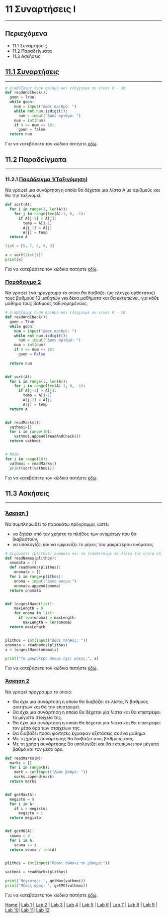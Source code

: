 # 11 Συναρτήσεις I

---

## Περιεχόμενα

- 11.1 Συναρτήσεις
- 11.2 Παραδείγματα
- 11.3 Ασκήσεις

## [11.1 Συναρτήσεις](source/lab_11/lab_11_example_1.py)

---

```python
# Διαβάζουμε έναν αριθμό και ελέγχουμε αν είναι 0 - 10
def readAndCheck():
  goon = True
  while goon:
    num = input("Δώσε αριθμό: ")
    while not num.isdigit():
      num = input("Δώσε αριθμό: ")
    num = int(num)
    if 0 <= num <= 10:
      goon = false
  return num
```

Για να κατεβάσετε τον κώδικα πατήστε [εδώ](source/lab_11/lab_11_example_1.py).

## 11.2 Παραδείγματα

---

### 11.2.1 [Παράδειγμα 1(Ταξινόμηση)](source/lab_11/lab_11_example_2.py)

Να γραφεί μια συνάρτηση η οποία θα δέχεται μια λίστα Α με
αριθμούς και θα την ταξινομεί.

```python
def sort(A):
  for i in range(1, len(A)):
    for j in range(len(A)-1, 0, -1):
      if A[j-1] > A[j]:
        temp = A[j-1]
        A[j-1] = A[j]
        A[j] = temp
  return A

list = [5, 7, 8, 9, 3]

x = sort(list[:])
print(x)
```

Για να κατεβάσετε τον κώδικα πατήστε [εδώ](source/lab_11/lab_11_example_2.py).

### [Παράδειγμα 2](source/lab_11/lab_11_example_3.py)

Να γραφεί ένα πρόγραμμα το οποίο θα διαβάζει (με έλεγχο
ορθότητας) τους βαθμούς 10 μαθητών για δέκα μαθήματα και θα
εκτυπώνει, για κάθε μάθημα τους βαθμούς ταξινομημένους.

```python
# Διαβάζουμε έναν αριθμό και ελέγχουμε αν είναι 0 - 10
def readAndCheck():
  goon = True
  while goon:
    num = input("Δώσε αριθμό: ")
    while not num.isdigit():
      num = input("Δώσε αριθμό: ")
    num = int(num)
    if 0 <= num <= 10:
      goon = False
        
  return num


def sort(A):
  for i in range(1, len(A)):
    for j in range(len(A)-1, 0, -1):
      if A[j-1] > A[j]:
        temp = A[j-1]
        A[j-1] = A[j]
        A[j] = temp
  return A


def readMarks():
  vathmoi=[]
  for i in range(10):
    vathmoi.append(readAndCheck())
  return vathmoi


# MAIN
for i in range(10):
  vathmoi = readMarks()
  print(sort(vathmoi))
```

Για να κατεβάσετε τον κώδικα πατήστε [εδώ](source/lab_11/lab_11_example_3.py).

## 11.3 Ασκήσεις

---

### [Άσκηση 1](source/lab_11/lab_11_exercise_1.py)

Να συμπληρωθεί το παρακάτω πρόγραμμα, ώστε:

- να ζητάει από τον χρήστη το πλήθος των ονομάτων που θα
διαβαστούν,
- να υπολογίζει και να εμφανίζει το μήκος του μακρύτερου ονόματος.

```python
# Δεχόμαστε [plithos] ονόματα και τα τοποθετούμε σε λίστα την οποία επιστρέφει
def readNames(plithos):
  onomata = []
  def readNames(plithos):
    onomata = []
  for i in range(plithos):
    onoma = input("Δώσε όνομα:")
    onomata.append(onoma)
  return onomata


def longestName(list):
    maxLength = 0
    for onoma in list:
      if len(onoma) > maxLength:
        maxLength = len(onoma)
  return maxLength


plithos = int(input("Δώσε πλήθος: "))
onomata = readNames(plithos)
x = longestName(onomata)

print("Το μακρύτερο όνομα έχει μήκος:", x)
```

Για να κατεβάσετε τον κώδικα πατήστε [εδώ](source/lab_11/lab_11_exercise_1.py).

### [Άσκηση 2](source/lab_11/lab_11_exercise_2.py)

Να γραφεί πρόγραμμα το οποίο:

- Θα έχει μια συνάρτηση η οποία θα διαβάζει σε λίστα, Ν βαθμούς
φοιτητών και θα την επιστρεφεί.
- Θα έχει μια συνάρτηση η οποία θα δέχεται μία λίστα και θα
επιστρέφει το μέγιστο στοιχείο της.
- Θα έχει μια συνάρτηση η οποία θα δέχεται μια λίστα και θα
επιστρεφεί τον μέσο όρο των στοιχείων της.
- Θα διαβάζει πόσοι φοιτητές έγραψαν εξετάσεις σε ένα μάθημα.
- Με τη χρήση συνάρτησης θα διαβάζει τους βαθμούς τους.
- Με τη χρήση συνάρτησης θα υπολογιζεί και θα εκτυπώνει τον
μέγιστο βαθμό και τον μέσο όρο.

```python
def readMarks(N):
  marks = []
  for i in range(N):
    mark = int(input("Δώσε βαθμό: "))
    marks.append(mark)
  return marks


def getMax(A):
  megisto = 0
  for i in A:
    if i > megisto:
      megisto = i
  return megisto


def getMO(A):
  souma = 0
  for i in A:
    souma += i
  return souma / len(A)


plithos = int(input("Πόσοι δώσανε το μάθημα:"))

vathmoi = readMarks(plithos)

print("Μέγιστος: ", getMax(vathmoi))
print("Mέσος όρος: ", getMO(vathmoi))
```

Για να κατεβάσετε τον κώδικα πατήστε [εδώ](source/lab_11/lab_11_exercise_3.py).

[Home](../README.md) | [Lab 1](lab_01.md) | [Lab 2](lab_02.md) | [Lab 3](lab_03.md) | [Lab 4](lab_04.md) | [Lab 5](lab_05.md) | [Lab 6](lab_06.md) | [Lab 7](lab_07.md) | [Lab 8](lab_08.md) | [Lab 9](lab_09.md) | [Lab 10](lab_10.md)| [Lab 11](lab_11.md)| [Lab 12](lab_12.md)

